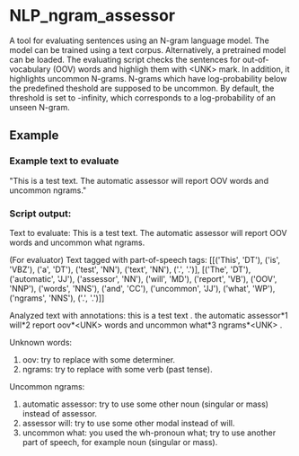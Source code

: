 # NLP_ngram_assessor
A tool for evaluating sentences using an N-gram language model. The model can be trained using a text corpus. Alternatively, a pretrained model can be loaded. The evaluating script checks the sentences for out-of-vocabulary (OOV) words and highligh them with \<UNK> mark. In addition, it highlights uncommon N-grams. N-grams which have log-probability below the predefined theshold are supposed to be uncommon. By default, the threshold is set to -infinity, which corresponds to a log-probability of an unseen N-gram. 
  
  ## Example
  ### Example text to evaluate
  "This is a test text. The automatic assessor will report OOV words and uncommon ngrams."
  
  ### Script output:
  
Text to evaluate: 
This is a test text. The automatic assessor will report OOV words and uncommon what ngrams.

(For evaluator) Text tagged with part-of-speech tags: 
[[('This', 'DT'), ('is', 'VBZ'), ('a', 'DT'), ('test', 'NN'), ('text', 'NN'), ('.', '.')], [('The', 'DT'), ('automatic', 'JJ'), ('assessor', 'NN'), ('will', 'MD'), ('report', 'VB'), ('OOV', 'NNP'), ('words', 'NNS'), ('and', 'CC'), ('uncommon', 'JJ'), ('what', 'WP'), ('ngrams', 'NNS'), ('.', '.')]]

Analyzed text with annotations: 
this is a test text . the automatic assessor\*1 will\*2 report oov*\<UNK> words and uncommon  what\*3 ngrams*\<UNK> .

Unknown words: 
1. oov: try to replace with some determiner.
2. ngrams: try to replace with some verb (past tense).

Uncommon ngrams: 
1. automatic assessor: try to use some other noun (singular or mass) instead of assessor.
2. assessor will: try to use some other modal instead of will.
3. uncommon what: you used the wh-pronoun what; try to use another part of speech, for example noun (singular or mass).
